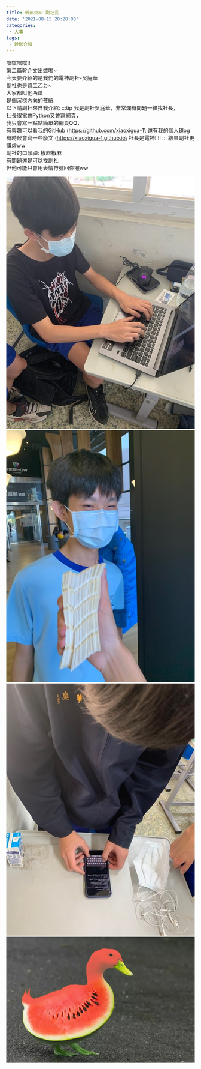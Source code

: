 ```yaml
---
title: 幹部介紹 副社長
date: '2021-08-15 20:28:00'
categories:
 - 人事
tags:
 - 幹部介紹
---
```


噹噹噹噹!!\
第二篇幹介文出爐啦~\
今天要介紹的是我們的電神副社-吳庭華\
副社也是資二乙ㄉ~\
大家都叫他西瓜\
是個沉穩內向的孩紙\
以下請副社來自我介紹:
:::tip
我是副社吳庭華，非常爛有問題一律找社長，\
社長很電會Python又會寫網頁，\
我只會寫一點點簡單的網頁QQ，\
有興趣可以看我的GitHub (https://github.com/xiaoxigua-1\
還有我的個人Blog有時候會寫一些廢文 (https://xiaoxigua-1.github.io\
社長是電神!!!!
:::
結果副社更謙虛ww\
副社的口頭禪: 椒麻椒麻\
有問題還是可以找副社\
但他可能只會用表情符號回你喔ww

![](../img/x/1.jpg)
![](../img/x/2.jpg)
![](../img/x/3.jpg)
![](../img/x/4.jpg)